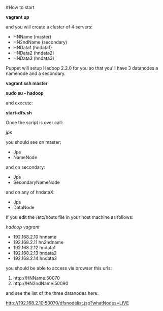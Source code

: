 #How to start 

**vagrant up**

and you will create a cluster of 4 servers:

- HNName (master)
- HN2ndName (secondary)
- HNData1 (hndata1)
- HNData2 (hndata2)
- HNData3 (hndata3)

Puppet will setup Hadoop 2.2.0 for you so that you'll have 3 datanodes a namenode and a secondary.

**vagrant ssh master**

**sudo su - hadoop**

and execute:

**start-dfs.sh**

Once the script is over call: 

_jps_

you should see on master:

- <pid> Jps
- <pid> NameNode

and on secondary:

- <pid> Jps
- <pid> SecondaryNameNode

and on any of hndataX:

- <pid> Jps
- <pid> DataNode

If you edit the /etc/hosts file in your host machine as follows:

*hadoop vagrant*
- 192.168.2.10    hnname
- 192.168.2.11    hn2ndname
- 192.168.2.12    hndata1
- 192.168.2.13    hndata2
- 192.168.2.14    hndata3

you should be able to access via browser this urls:

1. http://HNName:50070
2. http://HN2ndName:50090

and see the list of the three datanodes here:

http://192.168.2.10:50070/dfsnodelist.jsp?whatNodes=LIVE